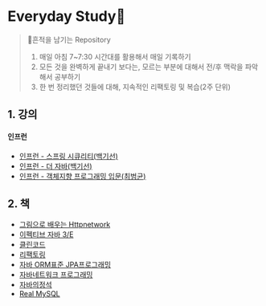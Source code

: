 # Everyday Study🥇

>   🦶흔적을 남기는 Repository
>
>   1.  매일 아침 7~7:30 시간대를 활용해서 매일 기록하기
>   2.  모든 것을 완벽하게 끝내기 보다는, 모르는 부분에 대해서 전/후 맥락을 파악해서 공부하기
>   3.  한 번 정리했던 것들에 대해, 지속적인 리팩토링 및 복습(2주 단위)





## 1. 강의

#### 인프런

-   [인프런 - 스프링 시큐리티(백기선)](./spring/spring-security.md)
-   [인프런 - 더 자바(백기선)](./java/java-bytecode.md)
-   [인프런 - 객체지향 프로그래밍 입문(최범균)](./oop/oop-beginner-inflearn.md)





## 2. 책 

-   [그림으로 배우는 Httpnetwork](./web/http-network-basic.md)
-   [이펙티브 자바 3/E](./book/effective-java.md)
-   [클린코드](./book/cleancode.md)
-   [리팩토링](./book/refactoring.md)
-   [자바 ORM표준 JPA프로그래밍](./jpa/jpa.md)
-   [자바네트워크 프로그래밍](./book/java-network-programming.md)
-   [자바의정석](./java/java-basic.md)
-   [Real MySQL](./db/real-mysql.md)
